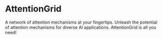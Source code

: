 # AttentionGrid
A network of attention mechanisms at your fingertips. Unleash the potential of attention mechanisms for diverse AI applications. AttentionGrid is all you need!
